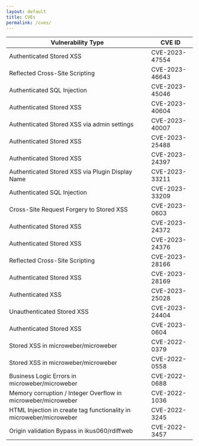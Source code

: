```yaml
---
layout: default
title: CVEs
permalink: /cves/
---
```


| Vulnerability Type                                                | CVE ID         |
|------------------------------------------------------------------|----------------|
| Authenticated Stored XSS                                         | CVE-2023-47554 |
| Reflected Cross-Site Scripting                                   | CVE-2023-46643 |
| Authenticated SQL Injection                                      | CVE-2023-45046 |
| Authenticated Stored XSS                                         | CVE-2023-40604 |
| Authenticated Stored XSS via admin settings                      | CVE-2023-40007 |
| Authenticated Stored XSS                                         | CVE-2023-25488 |
| Authenticated Stored XSS                                         | CVE-2023-24397 |
| Authenticated Stored XSS via Plugin Display Name                 | CVE-2023-33211 |
| Authenticated SQL Injection                                      | CVE-2023-33209 |
| Cross-Site Request Forgery to Stored XSS                         | CVE-2023-0603  |
| Authenticated Stored XSS                                         | CVE-2023-24372 |
| Authenticated Stored XSS                                         | CVE-2023-24376 |
| Reflected Cross-Site Scripting                                   | CVE-2023-28166 |
| Authenticated Stored XSS                                         | CVE-2023-28169 |
| Authenticated XSS                                                | CVE-2023-25028 |
| Unauthenticated Stored XSS                                       | CVE-2023-24404 |
| Authenticated Stored XSS                                         | CVE-2023-0604  |
| Stored XSS in microweber/microweber                              | CVE-2022-0379  |
| Stored XSS in microweber/microweber                              | CVE-2022-0558  |
| Business Logic Errors in microweber/microweber                   | CVE-2022-0688  |
| Memory corruption / Integer Overflow in microweber/microweber    | CVE-2022-1036  |
| HTML Injection in create tag functionality in microweber/microweber | CVE-2022-3245  |
| Origin validation Bypass in ikus060/rdiffweb                     | CVE-2022-3457  |